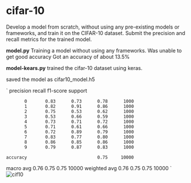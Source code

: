 # cifar-10
Develop a model from scratch, without using any pre-existing
models or frameworks, and train it on the CIFAR-10 dataset. Submit the precision
and recall metrics for the trained model.  

**model.py**
Training a model without using any frameworks.
Was unable to get good accuracy
Got an accuracy of about 13.5%  

**model-kears.py**
trained the cifar-10 dataset using keras.  

saved the model as cifar10_model.h5  

`              precision    recall  f1-score   support

           0       0.83      0.73      0.78      1000
           1       0.82      0.91      0.86      1000
           2       0.75      0.53      0.62      1000
           3       0.53      0.66      0.59      1000
           4       0.73      0.71      0.72      1000
           5       0.71      0.61      0.66      1000
           6       0.72      0.89      0.79      1000
           7       0.83      0.77      0.80      1000
           8       0.86      0.85      0.86      1000
           9       0.79      0.87      0.83      1000

    accuracy                           0.75     10000
   macro avg       0.76      0.75      0.75     10000
weighted avg       0.76      0.75      0.75     10000
`
![cif10](https://github.com/user-attachments/assets/ec09b9b6-a0e1-45fe-8518-ed8cf7716594)

